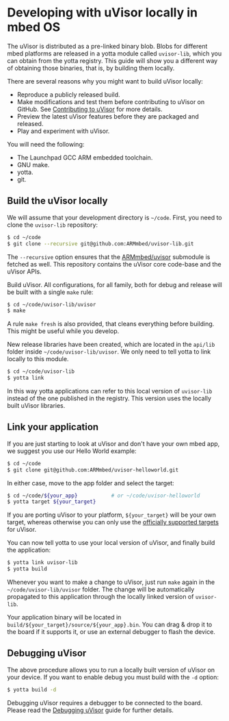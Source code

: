 # Developing with uVisor locally in mbed OS

The uVisor is distributed as a pre-linked binary blob. Blobs for different mbed platforms are released in a yotta module called `uvisor-lib`, which you can obtain from the yotta registry. This guide will show you a different way of obtaining those binaries, that is, by building them locally.

There are several reasons why you might want to build uVisor locally:
* Reproduce a publicly released build.
* Make modifications and test them before contributing to uVisor on GitHub. See [Contributing to uVisor](../CONTRIBUTING.md) for more details.
* Preview the latest uVisor features before they are packaged and released.
* Play and experiment with uVisor.

You will need the following:
* The Launchpad GCC ARM embedded toolchain.
* GNU make.
* yotta.
* git.

## Build the uVisor locally

We will assume that your development directory is `~/code`. First, you need to clone the `uvisor-lib` repository:

```bash
$ cd ~/code
$ git clone --recursive git@github.com:ARMmbed/uvisor-lib.git
```

The `--recursive` option ensures that the [ARMmbed/uvisor](https://github.com/ARMmbed/uvisor) submodule is fetched as well. This repository contains the uVisor core code-base and the uVisor APIs.

Build uVisor. All configurations, for all family, both for debug and release will be built with a single `make` rule:

```bash
$ cd ~/code/uvisor-lib/uvisor
$ make
```

A rule `make fresh` is also provided, that cleans everything before building. This might be useful while you develop.

New release libraries have been created, which are located in the `api/lib` folder inside `~/code/uvisor-lib/uvisor`. We only need to tell yotta to link locally to this module.

```bash
$ cd ~/code/uvisor-lib
$ yotta link
```

In this way yotta applications can refer to this local version of `uvisor-lib` instead of the one published in the registry. This version uses the locally built uVisor libraries.


## Link your application

If you are just starting to look at uVisor and don't have your own mbed app, we suggest you use our Hello World example:

```bash
$ cd ~/code
$ git clone git@github.com:ARMmbed/uvisor-helloworld.git
```

In either case, move to the app folder and select the target:

```bash
$ cd ~/code/${your_app}           # or ~/code/uvisor-helloworld
$ yotta target ${your_target}
```

If you are porting uVisor to your platform, `${your_target}` will be your own target, whereas otherwise you can only use the [officially supported targets](../README.md#supported-platforms) for uVisor.

You can now tell yotta to use your local version of uVisor, and finally build the application:

```bash
$ yotta link uvisor-lib
$ yotta build
```

Whenever you want to make a change to uVisor, just run `make` again in the `~/code/uvisor-lib/uvisor` folder. The change will be automatically propagated to this application through the locally linked version of `uvisor-lib`.

Your application binary will be located in `build/${your_target}/source/${your_app}.bin`. You can drag & drop it to the board if it supports it, or use an external debugger to flash the device.

## Debugging uVisor

The above procedure allows you to run a locally built version of uVisor on your device. If you want to enable debug you must build with the `-d` option:

```bash
$ yotta build -d
```

Debugging uVisor requires a debugger to be connected to the board. Please read the [Debugging uVisor](DEBUGGING.md) guide for further details.
